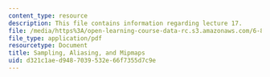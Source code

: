 ```yaml
---
content_type: resource
description: This file contains information regarding lecture 17.
file: /media/https%3A/open-learning-course-data-rc.s3.amazonaws.com/6-837-computer-graphics-fall-2012/d321c1aed9487039532e66f7355d7c9e_MIT6_837F12_Lec17.pdf
file_type: application/pdf
resourcetype: Document
title: Sampling, Aliasing, and Mipmaps
uid: d321c1ae-d948-7039-532e-66f7355d7c9e
---
```

